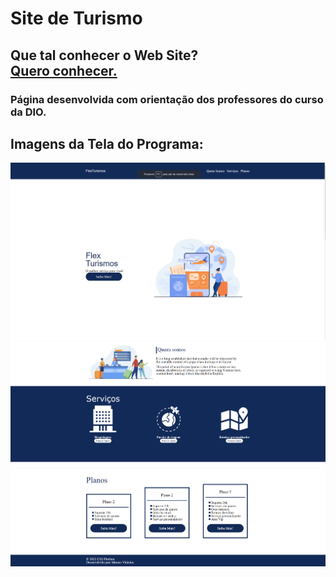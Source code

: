 # Site de Turismo

## Que tal conhecer o Web Site?<br> <a href="" target="_blank">Quero conhecer.</a>

### Página desenvolvida com orientação dos professores do curso da DIO.

## Imagens da Tela do Programa:
![tela Index](https://github.com/MarVinReisSantos/Site-de-Turismo/blob/main/docs/index1.png?raw=true)
![tela Index](https://github.com/MarVinReisSantos/Site-de-Turismo/blob/main/docs/index2.png?raw=true)
![tela Index](https://github.com/MarVinReisSantos/Site-de-Turismo/blob/main/docs/index3.png?raw=true)
